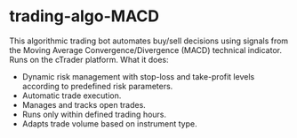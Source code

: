 # trading-algo-MACD
This algorithmic trading bot automates buy/sell decisions using signals from the Moving Average Convergence/Divergence (MACD) technical indicator. Runs on the cTrader platform. What it does:
- Dynamic risk management with stop-loss and take-profit levels according to predefined risk parameters.
- Automatic trade execution. 
- Manages and tracks open trades.
- Runs only within defined trading hours.
- Adapts trade volume based on instrument type. 

